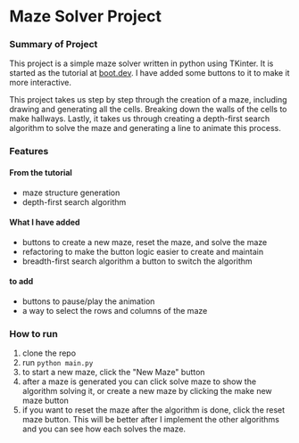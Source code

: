 # Maze Solver Project

### Summary of Project

This project is a simple maze solver written in python using TKinter. It is started as the tutorial at [boot.dev](https://www.boot.dev/courses/build-maze-solver-python). I have added some buttons to it to make it more interactive. 

This project takes us step by step through the creation of a maze, including drawing and generating all the cells. Breaking down the walls of the cells to make hallways. Lastly, it takes us through creating a depth-first search algorithm to solve the maze and generating a line to animate this process. 
### Features

#### From the tutorial
* maze structure generation
* depth-first search algorithm

#### What I have added
* buttons to create a new maze, reset the maze, and solve the maze
* refactoring to make the button logic easier to create and maintain
* breadth-first search algorithm a button to switch the algorithm

#### to add
* buttons to pause/play the animation
* a way to select the rows and columns of the maze

### How to run
1. clone the repo
2. run `python main.py`
3. to start a new maze, click the "New Maze" button
4. after a maze is generated you can click solve maze to show the algorithm solving it, or create a new maze by clicking the make new maze button
5. if you want to reset the maze after the algorithm is done, click the reset maze button. This will be better after I implement the other algorithms and you can see how each solves the maze.
